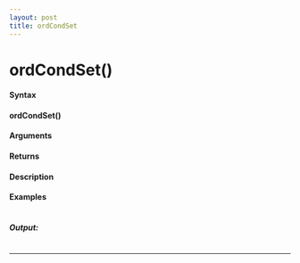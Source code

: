 ```yaml
---
layout: post
title: ordCondSet
---
```


# ordCondSet()


#### Syntax

#### ordCondSet()

#### Arguments

#### Returns

#### Description

#### Examples

```

```

##### Output:

```

```

---